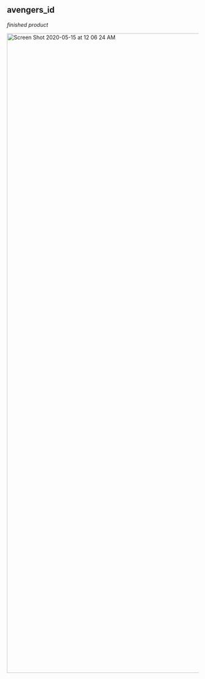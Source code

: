 ## avengers_id

*finished product*

<img width="1679" alt="Screen Shot 2020-05-15 at 12 06 24 AM" src="https://user-images.githubusercontent.com/22290070/81986195-0ee23300-9640-11ea-846f-f68d8f3b00b3.png">


